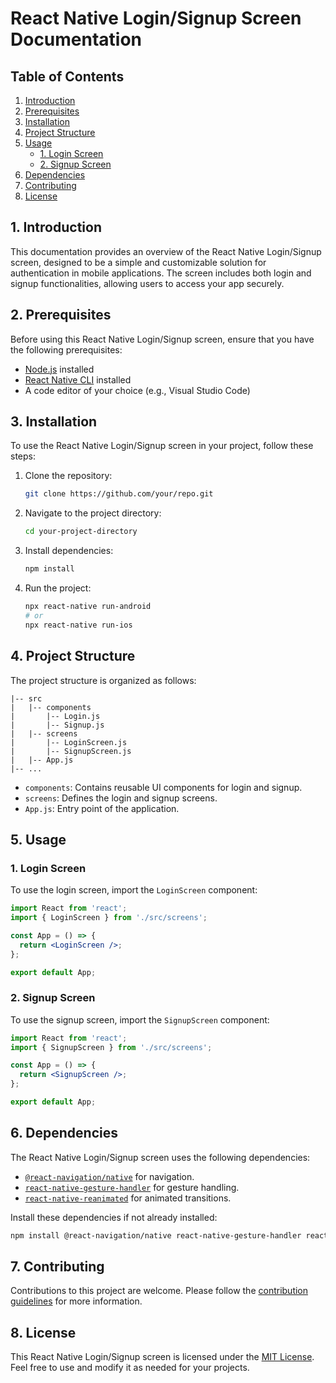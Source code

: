 # React Native Login/Signup Screen Documentation

## Table of Contents

1. [Introduction](#introduction)
2. [Prerequisites](#prerequisites)
3. [Installation](#installation)
4. [Project Structure](#project-structure)
5. [Usage](#usage)
   - [1. Login Screen](#login-screen)
   - [2. Signup Screen](#signup-screen)
6. [Dependencies](#dependencies)
7. [Contributing](#contributing)
8. [License](#license)

## 1. Introduction <a name="introduction"></a>

This documentation provides an overview of the React Native Login/Signup screen, designed to be a simple and customizable solution for authentication in mobile applications. The screen includes both login and signup functionalities, allowing users to access your app securely.

## 2. Prerequisites <a name="prerequisites"></a>

Before using this React Native Login/Signup screen, ensure that you have the following prerequisites:

- [Node.js](https://nodejs.org/) installed
- [React Native CLI](https://reactnative.dev/docs/environment-setup) installed
- A code editor of your choice (e.g., Visual Studio Code)

## 3. Installation <a name="installation"></a>

To use the React Native Login/Signup screen in your project, follow these steps:

1. Clone the repository:

   ```bash
   git clone https://github.com/your/repo.git
   ```

2. Navigate to the project directory:

   ```bash
   cd your-project-directory
   ```

3. Install dependencies:

   ```bash
   npm install
   ```

4. Run the project:

   ```bash
   npx react-native run-android
   # or
   npx react-native run-ios
   ```

## 4. Project Structure <a name="project-structure"></a>

The project structure is organized as follows:

```
|-- src
|   |-- components
|       |-- Login.js
|       |-- Signup.js
|   |-- screens
|       |-- LoginScreen.js
|       |-- SignupScreen.js
|   |-- App.js
|-- ...
```

- `components`: Contains reusable UI components for login and signup.
- `screens`: Defines the login and signup screens.
- `App.js`: Entry point of the application.

## 5. Usage <a name="usage"></a>

### 1. Login Screen <a name="login-screen"></a>

To use the login screen, import the `LoginScreen` component:

```jsx
import React from 'react';
import { LoginScreen } from './src/screens';

const App = () => {
  return <LoginScreen />;
};

export default App;
```

### 2. Signup Screen <a name="signup-screen"></a>

To use the signup screen, import the `SignupScreen` component:

```jsx
import React from 'react';
import { SignupScreen } from './src/screens';

const App = () => {
  return <SignupScreen />;
};

export default App;
```

## 6. Dependencies <a name="dependencies"></a>

The React Native Login/Signup screen uses the following dependencies:

- [`@react-navigation/native`](https://reactnavigation.org/) for navigation.
- [`react-native-gesture-handler`](https://docs.swmansion.com/react-native-gesture-handler/docs/) for gesture handling.
- [`react-native-reanimated`](https://docs.swmansion.com/react-native-reanimated/docs/) for animated transitions.

Install these dependencies if not already installed:

```bash
npm install @react-navigation/native react-native-gesture-handler react-native-reanimated
```

## 7. Contributing <a name="contributing"></a>

Contributions to this project are welcome. Please follow the [contribution guidelines](CONTRIBUTING.md) for more information.

## 8. License <a name="license"></a>

This React Native Login/Signup screen is licensed under the [MIT License](LICENSE). Feel free to use and modify it as needed for your projects.
